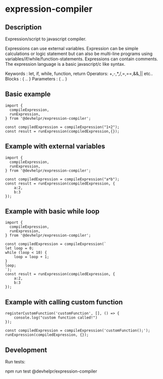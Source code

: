 # expression-compiler

## Description

Expression/script to javascript compiler.

Expressions can use external variables.
Expression can be simple calculations or logic statement but can also be multi-line programs using variables/if/while/function-statements.
Expressions can contain comments.
The expression language is a basic javascript/c like syntax.

Keywords : let, if, while, function, return
Operators: +,-,*,/,=,==,&&,|| etc..
Blocks : { .. }
Parameters : ( .. )

## Basic example

```
import {
  compileExpression,
  runExpression,
} from '@devhelpr/expression-compiler';

const compiledExpression = compileExpression("1+2");
const result = runExpression(compiledExpression,{});
```

## Example with external variables
```
import {
  compileExpression,
  runExpression,
} from '@devhelpr/expression-compiler';

const compiledExpression = compileExpression("a*b");
const result = runExpression(compiledExpression, {
    a:2, 
    b:3
});
```

## Example with basic while loop
```
import {
  compileExpression,
  runExpression,
} from '@devhelpr/expression-compiler';

const compiledExpression = compileExpression(`
let loop = 0;
while (loop < 10) {
    loop = loop + 1;
}
loop;
`);
const result = runExpression(compiledExpression, {
    a:2, 
    b:3
});
```

## Example with calling custom function

```
registerCustomFunction('customFunction', [], () => {
    console.log("custom function called!")
});

const compiledExpression = compileExpression('customFunction();');
runExpression(compiledExpression, {});
```

## Development

Run tests:

npm run test @devhelpr/expression-compiler

